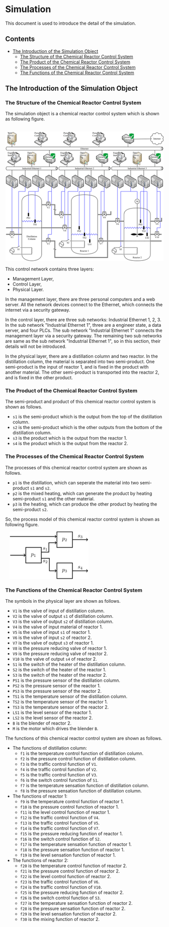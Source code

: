 # Simulation
This document is used to introduce the detail of the simulation.

## Contents
* [The Introduction of the Simulation Object](#Introduction)
	- [The Structure of the Chemical Reactor Control System](#Introduction.Structure)
	- [The Product of the Chemical Reactor Control System](#Introduction.Product)
	- [The Processes of the Chemical Reactor Control System](#Introduction.Processes)
	- [The Functions of the Chemical Reactor Control System](#Introduction.Functions)

<h2 id="Introduction">The Introduction of the Simulation Object</h2>
<h3 id="Introduction.Structure">The Structure of the Chemical Reactor Control System</h3>

The simulation object is a chemical reactor control system which is shown as following figure.

&#8194;&#8194;<img src="/Figures/Structure.of.Reactor.Control.System.png" alt="Structure of Reactor Control System" />

This control network contains three layers:

* Management Layer,
* Control Layer,
* Physical Layer.

In the management layer, there are three personal computers and a web server. All the network devices connect to the Ethernet, which connects the internet via a security gateway.

In the control layer, there are three sub networks: Industrial Ethernet 1, 2, 3. In the sub network "Industrial Ethernet 1", three are a engineer state, a data server, and four PLCs. The sub network "Industrial Ethernet 1" connects the management layer via a security gateway. The remaining two sub networks are same as the sub network "Industrial Ethernet 1", so in this section, their details will not be introduced.

In the physical layer, there are a distillation column and two reactor. In the distillation column, the material is separated into two semi-product. One semi-product is the input of reactor 1, and is fixed in the product with another material. The other semi-product is transported into the reactor 2, and is fixed in the other product.

<h3 id="Introduction.Product">The Product of the Chemical Reactor Control System</h3>
The semi-product and product of this chemical reactor control system is shown as follows.

* ``s1`` is the semi-product which is the output from the top of the distillation column.
* ``s2`` is the semi-product which is the other outputs from the bottom of the distillation column.
* ``s3`` is the product which is the output from the reactor 1.
* ``s4`` is the product which is the output from the reactor 2.

<h3 id="Introduction.Processes">The Processes of the Chemical Reactor Control System</h3>
The processes of this chemical reactor control system are shown as follows.

* ``p1`` is the distillation, which can seperate the material into two semi-product ``s1`` and ``s2``.
* ``p2`` is the mixed heating, which can generate the product by heating semi-product ``s1`` and the other material.
* ``p3`` is the heating, which can produce the other product by heating the semi-product ``s2``.

So, the process model of this chemical reactor control system is shown as following figure.

&#8194;&#8194;<img src="/Figures/Process.Model.of.Reactor.Control.System.png" width = "250" alt="Process Model of Reactor Control System" />

<h3 id="Introduction.Functions">The Functions of the Chemical Reactor Control System</h3>
The symbols in the physical layer are shown as follows.

* ``V1`` is the valve of input of distillation column.
* ``V2`` is the valve of output ``s1`` of distillation column.
* ``V3`` is the valve of output ``s2`` of distillation column.
* ``V4`` is the valve of input material of reactor 1.
* ``V5`` is the valve of input ``s1`` of reactor 1.
* ``V6`` is the valve of input ``s2`` of reactor 2.
* ``V7`` is the valve of output ``s3`` of reactor 1.
* ``V8`` is the pressure reducing valve of reactor 1.
* ``V9`` is the pressure reducing valve of reactor 2.
* ``V10`` is the valve of output ``s4`` of reactor 2.
* ``S1`` is the switch of the heater of the distillation column.
* ``S2`` is the switch of the heater of the reactor 1.
* ``S3`` is the switch of the heater of the reactor 2.
* ``PS1`` is the pressure sensor of the distillation column.
* ``PS2`` is the pressure sensor of the reactor 1.
* ``PS3`` is the pressure sensor of the reactor 2.
* ``TS1`` is the temperature sensor of the distillation column.
* ``TS2`` is the temperature sensor of the reactor 1.
* ``TS3`` is the temperature sensor of the reactor 2.
* ``LS1`` is the level sensor of the reactor 1.
* ``LS2`` is the level sensor of the reactor 2.
* ``B`` is the blender of reactor 2.
* ``M`` is the motor which drives the blender ``B``.

The functions of this chemical reactor control system are shown as follows.

* The functions of distillation column:
	- ``f1`` is the temperature control function of distillation column.
	- ``f2`` is the pressure control function of distillation column.
	- ``f3`` is the traffic control function of ``V1``.
	- ``f4`` is the traffic control function of ``V2``.
	- ``f5`` is the traffic control function of ``V3``.
	- ``f6`` is the switch control function of ``S1``.
	- ``f7`` is the temperature sensation function of distillation column.
	- ``f8`` is the pressure sensation function of distillation column.
* The functions of reactor 1:
	- ``f9`` is the temperature control function of reactor 1.
	- ``f10`` is the pressure control function of reactor 1.
	- ``f11`` is the level control function of reactor 1.
	- ``f12`` is the traffic control function of ``V4``.
	- ``f13`` is the traffic control function of ``V5``.
	- ``f14`` is the traffic control function of ``V7``.
	- ``f15`` is the pressure reducing function of reactor 1.
	- ``f16`` is the switch control function of ``S2``.
	- ``f17`` is the temperature sensation function of reactor 1.
	- ``f18`` is the pressure sensation function of reactor 1.
	- ``f19`` is the level sensation function of reactor 1.
* The functions of reactor 2:
	- ``f20`` is the temperature control function of reactor 2.
	- ``f21`` is the pressure control function of reactor 2.
	- ``f22`` is the level control function of reactor 2.
	- ``f23`` is the traffic control function of ``V6``.
	- ``f24`` is the traffic control function of ``V10``.
	- ``f25`` is the pressure reducing function of reactor 2.
	- ``f26`` is the switch control function of ``S3``.
	- ``f27`` is the temperature sensation function of reactor 2.
	- ``f28`` is the pressure sensation function of reactor 2.
	- ``f29`` is the level sensation function of reactor 2.
	- ``f30`` is the mixing function of reactor 2.